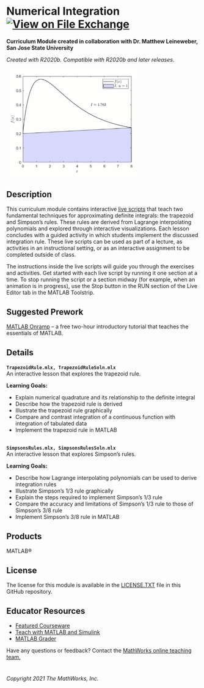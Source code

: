 # Numerical Integration [![View <File Exchange Title> on File Exchange](https://www.mathworks.com/matlabcentral/images/matlab-file-exchange.svg)](https://www.mathworks.com/matlabcentral/fileexchange/####)
**Curriculum Module created in collaboration with Dr. Matthew Leineweber, San Jose State University**

_Created with R2020b. Compatible with R2020b and later releases._  

<img src="integration.gif" width="350">


## Description ##
This curriculum module contains interactive [live scripts](https://www.mathworks.com/products/matlab/live-editor.html) that teach two fundamental techniques for approximating definite integrals: the trapezoid and Simpson’s rules. These rules are derived from Lagrange interpolating polynomials and explored through interactive visualizations. Each lesson concludes with a guided activity in which students implement the discussed integration rule. These live scripts can be used as part of a lecture, as activities in an instructional setting, or as an interactive assignment to be completed outside of class.

The instructions inside the live scripts will guide you through the exercises and activities. Get started with each live script by running it one section at a time. To stop running the script or a section midway (for example, when an animation is in progress), use the Stop button in the RUN section of the Live Editor tab in the MATLAB Toolstrip.

## Suggested Prework ##
[MATLAB Onramp](https://matlabacademy.mathworks.com/details/matlab-onramp/gettingstarted) – a free two-hour introductory tutorial that teaches the essentials of MATLAB.

## Details ##
**`TrapezoidRule.mlx, TrapezoidRuleSoln.mlx`**  
An interactive lesson that explores the trapezoid rule.

**Learning Goals:**
- Explain numerical quadrature and its relationship to the definite integral
- Describe how the trapezoid rule is derived
- Illustrate the trapezoid rule graphically
- Compare and contrast integration of a continuous function with integration of tabulated data
- Implement the trapezoid rule in MATLAB

## ##
**`SimpsonsRules.mlx, SimpsonsRulesSoln.mlx`**  
An interactive lesson that explores Simpson’s rules.

**Learning Goals:**
- Describe how Lagrange interpolating polynomials can be used to derive integration rules
- Illustrate Simpson’s 1/3 rule graphically
- Explain the steps required to implement Simpson’s 1/3 rule
- Compare the accuracy and limitations of Simpson’s 1/3 rule to those of Simpson’s 3/8 rule
- Implement Simpson’s 3/8 rule in MATLAB

## Products ##
MATLAB&reg;

## License ##
The license for this module is available in the [LICENSE.TXT](license.txt) file in this GitHub repository.

## Educator Resources ##
* [Featured Courseware](https://www.mathworks.com/academia/courseware/course-materials.html)
* [Teach with MATLAB and Simulink](https://www.mathworks.com/academia/educators.html)
* [MATLAB Grader](https://www.mathworks.com/products/matlab-grader.html)

Have any questions or feedback? Contact the <a href="mailto:onlineteaching@mathworks.com">MathWorks online teaching team.</a>

# #

_Copyright 2021 The MathWorks, Inc._
